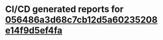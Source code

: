 # CI/CD generated reports for [056486a3d68c7cb12d5a60235208e14f9d5ef4fa](https://github.com/hydephp/develop/commit/056486a3d68c7cb12d5a60235208e14f9d5ef4fa)
